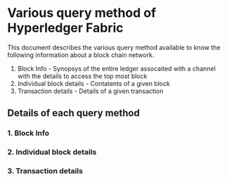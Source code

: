 # Various query method of Hyperledger Fabric 

This document describes the various query method available to know the following information about a block chain network.

1. Block Info - Synopsys of the entire ledger assocaited with a channel with the details to access the top most block
2. Individual block details - Contatents of a given block 
3. Transaction details - Details of a given transaction 

## Details of each query method

### 1. Block Info
    
    
### 2. Individual block details

   

### 3. Transaction details 
    
 

